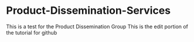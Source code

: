 # Product-Dissemination-Services
This is a test for the Product Dissemination Group
This is the edit portion of the tutorial for github
